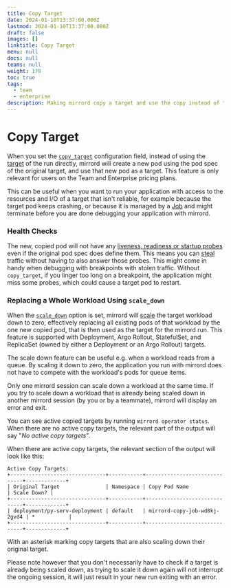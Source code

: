 ```yaml
---
title: Copy Target
date: 2024-01-10T13:37:00.000Z
lastmod: 2024-01-10T13:37:00.000Z
draft: false
images: []
linktitle: Copy Target
menu: null
docs: null
teams: null
weight: 170
toc: true
tags:
  - team
  - enterprise
description: Making mirrord copy a target and use the copy instead of the original
---
```


# Copy Target

When you set the [`copy_target`](https://github.com/RinkiyaKeDad/gitbook-mirrord-docs/blob/main/reference/configuration/README.md#feature-copy_target) configuration field, instead of using the [target](https://github.com/RinkiyaKeDad/gitbook-mirrord-docs/blob/main/reference/targets/README.md) of the run directly, mirrord will create a new pod using the pod spec of the original target, and use that new pod as a target. This feature is only relevant for users on the Team and Enterprise pricing plans.

This can be useful when you want to run your application with access to the resources and I/O of a target that isn't reliable, for example because the target pod keeps crashing, or because it is managed by a [Job](https://kubernetes.io/docs/concepts/workloads/controllers/job/) and might terminate before you are done debugging your application with mirrord.

### Health Checks

The new, copied pod will not have any [liveness, readiness or startup probes](https://kubernetes.io/docs/tasks/configure-pod-container/configure-liveness-readiness-startup-probes/) even if the original pod spec does define them. This means you can [steal](https://github.com/RinkiyaKeDad/gitbook-mirrord-docs/blob/main/reference/configuration/README.md#feature-network-incoming-mode) traffic without having to also answer those probes. This might come in handy when debugging with breakpoints with stolen traffic. Without `copy_target`, if you linger too long on a breakpoint, the application might miss some probes, which could cause a target pod to restart.

### Replacing a Whole Workload Using `scale_down`

When the [`scale_down`](https://github.com/RinkiyaKeDad/gitbook-mirrord-docs/blob/main/reference/configuration/README.md#feature-copy_target-scale_down) option is set, mirrord will [scale](https://kubernetes.io/docs/concepts/workloads/controllers/deployment/#scaling-a-deployment) the target workload down to zero, effectively replacing all existing pods of that workload by the one new copied pod, that is then used as the target for the mirrord run. This feature is supported with Deployment, Argo Rollout, StatefulSet, and ReplicaSet (owned by either a Deployment or an Argo Rollout) targets.

The scale down feature can be useful e.g. when a workload reads from a queue. By scaling it down to zero, the application you run with mirrord does not have to compete with the workload's pods for queue items.

Only one mirrord session can scale down a workload at the same time. If you try to scale down a workload that is already being scaled down in another mirrord session (by you or by a teammate), mirrord will display an error and exit.

You can see active copied targets by running `mirrord operator status`. When there are no active copy targets, the relevant part of the output will say "_No active copy targets_".

When there are active copy targets, the relevant section of the output will look like this:

```
Active Copy Targets:
+-------------------------------+-----------+------------------------------+-------------+
| Original Target               | Namespace | Copy Pod Name                | Scale Down? |
+-------------------------------+-----------+------------------------------+-------------+
| deployment/py-serv-deployment | default   | mirrord-copy-job-wd8kj-2gvd4 | *           |
+-------------------------------+-----------+------------------------------+-------------+
```

With an asterisk marking copy targets that are also scaling down their original target.

Please note however that you don't necessarily have to check if a target is already being scaled down, as trying to scale it down again will not interrupt the ongoing session, it will just result in your new run exiting with an error.
